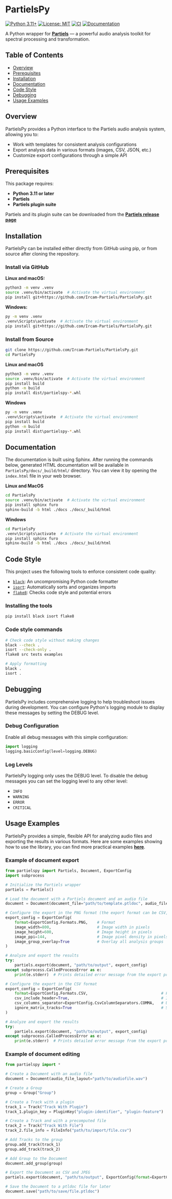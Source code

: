 # PartielsPy

[![Python 3.11+](https://img.shields.io/badge/Python-3.11+-blue.svg)](https://www.python.org/downloads/)
[![License: MIT](https://img.shields.io/badge/License-MIT-yellow.svg)](LICENSE)
[![CI](https://github.com/Ircam-Partiels/PartielsPy/actions/workflows/ci.yml/badge.svg)](https://github.com/Ircam-Partiels/PartielsPy/actions/workflows/ci.yml)
[![Documentation](https://img.shields.io/badge/Documentation-green.svg)](https://ircam-partiels.github.io/PartielsPy/)

A Python wrapper for **[Partiels](https://github.com/Ircam-Partiels/Partiels)** — a powerful audio analysis toolkit for spectral processing and transformation.

## Table of Contents

- [Overview](#overview)
- [Prerequisites](#prerequisites)
- [Installation](#installation)
- [Documentation](#documentation)
- [Code Style](#code-style)
- [Debugging](#debugging)
- [Usage Examples](#usage-examples)

## Overview

PartielsPy provides a Python interface to the Partiels audio analysis system, allowing you to:
- Work with templates for consistent analysis configurations
- Export analysis data in various formats (images, CSV, JSON, etc.)
- Customize export configurations through a simple API

## Prerequisites

This package requires:
- **Python 3.11 or later**
- **Partiels**
- **Partiels plugin suite** 

Partiels and its plugin suite can be downloaded from the **[Partiels release page](https://github.com/Ircam-Partiels/Partiels/releases)**
## Installation

PartielsPy can be installed either directly from GitHub using pip, or from source after cloning the repository.

### Install via GitHub

**Linux and macOS:**
```sh
python3 -m venv .venv
source .venv/bin/activate  # Activate the virtual environment
pip install git+https://github.com/Ircam-Partiels/PartielsPy.git
```

**Windows:**
```sh
py -m venv .venv
.venv\Scripts\activate  # Activate the virtual environment
pip install git+https://github.com/Ircam-Partiels/PartielsPy.git
```

### Install from Source
```sh
git clone https://github.com/Ircam-Partiels/PartielsPy.git
cd PartielsPy
```

**Linux and macOS**
```sh
python3 -m venv .venv
source .venv/bin/activate  # Activate the virtual environment
pip install build
python -m build
pip install dist/partielspy-*.whl
```

**Windows**
```sh
py -m venv .venv
.venv\Scripts\activate  # Activate the virtual environment
pip install build
python -m build
pip install dist\partielspy-*.whl
```

## Documentation

The documentation is built using Sphinx. After running the commands below, generated HTML documentation will be available in `PartielsPy/docs/_build/html/` directory. You can view it by opening the `index.html` file in your web browser.

**Linux and MacOS**
```sh
cd PartielsPy
source .venv/bin/activate  # Activate the virtual environment
pip install sphinx furo
sphinx-build -b html ./docs ./docs/_build/html
```

**Windows**
```sh
cd PartielsPy
.venv\Scripts\activate  # Activate the virtual environment
pip install sphinx furo
sphinx-build -b html ./docs ./docs/_build/html
```

## Code Style

This project uses the following tools to enforce consistent code quality:

- [`black`](https://black.readthedocs.io/en/stable/): An uncompromising Python code formatter
- [`isort`](https://pycqa.github.io/isort/): Automatically sorts and organizes imports
- [`flake8`](https://flake8.pycqa.org/): Checks code style and potential errors

### Installing the tools

```sh
pip install black isort flake8
```

### Code style commands

```sh
# Check code style without making changes
black --check .
isort --check-only .
flake8 src tests examples

# Apply formatting
black .
isort .
```
## Debugging

PartielsPy includes comprehensive logging to help troubleshoot issues during development. You can configure Python's logging module to display these messages by setting the DEBUG level.

### Debug Configuration

Enable all debug messages with this simple configuration:

```python
import logging
logging.basicConfig(level=logging.DEBUG)
```

### Log Levels

PartielsPy logging only uses the DEBUG level. To disable the debug messages you can set the logging level to any other level:
- `INFO`
- `WARNING`
- `ERROR`
- `CRITICAL`

## Usage Examples

PartielsPy provides a simple, flexible API for analyzing audio files and exporting the results in various formats. Here are some examples showing how to use the library, you can find more practical examples **[here](examples)**.

### Example of document export

```python
from partielspy import Partiels, Document, ExportConfig
import subprocess

# Initialize the Partiels wrapper
partiels = Partiels()

# Load the document with a Partiels document and an audio file
document = Document(document_file="path/to/template.ptldoc", audio_file_layout="path/to/audiofile.wav")

# Configure the export in the PNG format (the export format can be CSV, LAB, CUE, REAPER, JSON, PNG or JPG)
export_config = ExportConfig(
    format=ExportConfig.Formats.PNG,    # Format
    image_width=800,                    # Image width in pixels
    image_height=600,                   # Image height in pixels
    image_ppi=144,                      # Image pixel density in pixels per inch
    image_group_overlay=True            # Overlay all analysis groups
)

# Analyze and export the results
try:
    partiels.export(document, "path/to/output", export_config)
except subprocess.CalledProcessError as e:
    print(e.stderr)  # Prints detailed error message from the export process

# Configure the export in the CSV format
export_config = ExportConfig(
    format=ExportConfig.Formats.CSV,                                # Format
    csv_include_header=True,                                        # Include CSV column headers
    csv_columns_separator=ExportConfig.CsvColumnSeparators.COMMA,   # Use comma as CSV column separators
    ignore_matrix_tracks=True                                       # Skip matrix tracks
)

# Analyze and export the results
try:
    partiels.export(document, "path/to/output", export_config)
except subprocess.CalledProcessError as e:
    print(e.stderr)  # Prints detailed error message from the export process  
```

### Example of document editing
```python
from partielspy import *

# Create a Document with an audio file
document = Document(audio_file_layout="path/to/audiofile.wav")

# Create a Group
group = Group("Group")

# Create a Track with a plugin
track_1 = Track("Track With Plugin")
track_1.plugin_key = PluginKey("plugin-identifier", "plugin-feature")

# Create a Track and with a precomputed file
track_2 = Track("Track With File")
track_2.file_info = FileInfo("path/to/import/file.csv")

# Add Tracks to the group
group.add_track(track_1)
group.add_track(track_2)

# Add Group to the Document
document.add_group(group)

# Export the Document as CSV and JPEG
partiels.export(document, "path/to/output", ExportConfig(format=ExportConfig.Formats.JSON))

# Save the Document to a ptldoc file for later
document.save("path/to/save/file.ptldoc")
```
